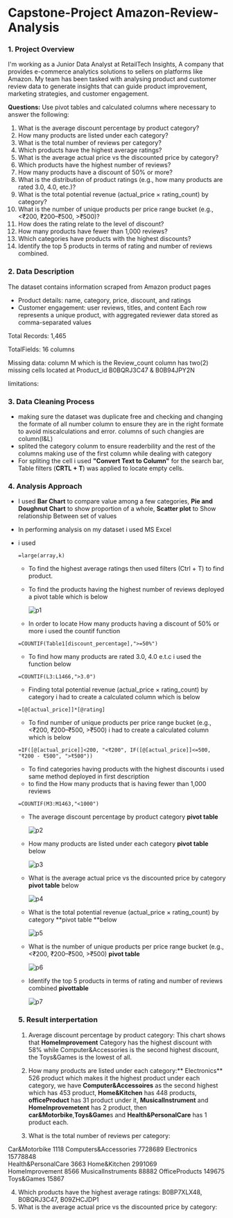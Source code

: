 # Capstone-Project Amazon-Review-Analysis

### 1. Project Overview
I'm working as a Junior Data Analyst at RetailTech Insights, A company that provides 
e-commerce analytics solutions to sellers on platforms like Amazon. My team has been 
tasked with analysing product and customer review data to generate insights that can 
guide product improvement, marketing strategies, and customer engagement. 

**Questions:** Use pivot tables and calculated columns where necessary to answer the following: 
1. What is the average discount percentage by product category? 
2. How many products are listed under each category? 
3. What is the total number of reviews per category?  
4. Which products have the highest average ratings? 
5. What is the average actual price vs the discounted price by category? 
6. Which products have the highest number of reviews? 
7. How many products have a discount of 50% or more? 
8. What is the distribution of product ratings (e.g., how many products are rated 3.0, 
4.0, etc.)? 
9. What is the total potential revenue (actual_price × rating_count) by category? 
10. What is the number of unique products per price range bucket (e.g., <₹200, 
₹200–₹500, >₹500)? 
11. How does the rating relate to the level of discount? 
12. How many products have fewer than 1,000 reviews? 
13. Which categories have products with the highest discounts? 
14. Identify the top 5 products in terms of rating and number of reviews combined. 


### 2. Data Description 
 The dataset contains information scraped from Amazon product pages
  -    Product details: name, category, price, discount, and ratings 
  -   Customer engagement: user reviews, titles, and content 
     Each row represents a unique product, with aggregated reviewer data 
stored as comma-separated values

Total Records: 1,465 

TotalFields: 16 columns 

Missing data: column M which is the Review_count column has two(2) missing cells
located at Product_id B0BQRJ3C47 & B0B94JPY2N


limitations: 


### 3. Data Cleaning Process
- making sure the dataset was duplicate free and checking and changing the formate
  of all number column to ensure they are in the right formate to avoid miscalculations
  and error. columns of such changies are column(I&L)
- splited the category colunm to ensure readerbility and the rest of the columns making use
  of the first column while dealing with category 
- For spliting the cell i used **"Convert Text to Column"** for the search bar, Table filters (**CRTL + T**)
  was applied to locate empty cells.


### 4. Analysis Approach
- I used **Bar Chart** to compare value among a few categories, **Pie and Doughnut Chart** to show
  proportion of a whole, **Scatter plot** to Show relationship Between set of values
- In performing analysis on my dataset i used MS Excel
- i used
  ```
  =large(array,k)
  ```
    - To find the highest average ratings then used filters (Ctrl + T) to find product.
    - To find the products having the highest number of reviews deployed a pivot table which is          below

       ![p1](https://github.com/user-attachments/assets/56c2d3ab-732f-4cd8-a01d-1c60ee74d4ef)

     - In order to locate How many products having a discount of 50% or more i used the countif          function
  ```
  =COUNTIF(Table1[discount_percentage],">=50%")
  ```

    - To find how many products are rated 3.0, 4.0 e.t.c i used the function below
  ```
  =COUNTIF(L3:L1466,">3.0")
  ```

    - Finding total potential revenue (actual_price × rating_count) by category i had to create        a calculated column which is below
  ```
  =[@[actual_price]]*[@rating]
  ```
     - To find number of unique products per price range bucket (e.g., <₹200, ₹200–₹500, >₹500)         i had to create a calculated column which is below
  ```
  =IF([@[actual_price]]<200, "<₹200", IF([@[actual_price]]<=500, "₹200 - ₹500", ">₹500"))
  ```
     - To find categories having products with the highest discounts i used same method deployed in first description
     - to find the How many products that is having fewer than 1,000 reviews
  ```
  =COUNTIF(M3:M1463,"<1000")
  ```

     - The average discount percentage by product category **pivot table**

       ![p2](https://github.com/user-attachments/assets/80b73a2a-102b-495e-82f4-63572581355d)


     - How many products are listed under each category **pivot table** below 

       ![p3](https://github.com/user-attachments/assets/6afa942d-e01c-4ff6-b277-e4f8049e4d4a)


     - What is the average actual price vs the discounted price by category **pivot table** below

       ![p4](https://github.com/user-attachments/assets/6bc95fbf-8f0e-4dea-8240-234955e02247)


     - What is the total potential revenue (actual_price × rating_count) by category
       **pivot table **below

       ![p5](https://github.com/user-attachments/assets/54fe8dba-22bb-4778-b8b2-eaf0ae3b6147)

     - What is the number of unique products per price range bucket (e.g., <₹200, 
       ₹200–₹500, >₹500) **pivot table**

       ![p6](https://github.com/user-attachments/assets/2d8018f3-e7b5-42bc-9cb0-74a856d09ec8)


     - Identify the top 5 products in terms of rating and number of reviews combined **pivottable**

       ![p7](https://github.com/user-attachments/assets/be1bda97-e652-415d-981e-b45601df9709)


  ### 5. Result interpertation

  1. Average discount percentage by product category: This chart shows that **HomeImprovement** Category has the highest discount with 58% while Computer&Accessories is the second highest discount, the Toys&Games is the lowest of all.

  2. How many products are listed under each category:** Electronics** 526 product which makes it the highest product under each category, we have **Computer&Accessoires** as the second highest which has 453 product, **Home&Kitchen** has 448 products, **officeProduct** has 31 product under it, **MusicalInstrument** and **HomeInprovemetent** has 2 product, then **car&Motorbike**,**Toys&Game**s and **Health&PersonalCare** has 1 product each.

  3. What is the total number of reviews per category:
     
Car&Motorbike                   1118
Computers&Accessories           7728689
Electronics                     15778848      
Health&PersonalCare             3663
Home&Kitchen                    2991069    
HomeImprovement                 8566
MusicalInstruments              88882
OfficeProducts                  149675
Toys&Games                      15867       


 4. Which products have the highest average ratings: B0BP7XLX48, B0BQRJ3C47, B09ZHCJDP1
 5. What is the average actual price vs the discounted price by category: 



 

  

  









  
  

  
  
  
  














  














